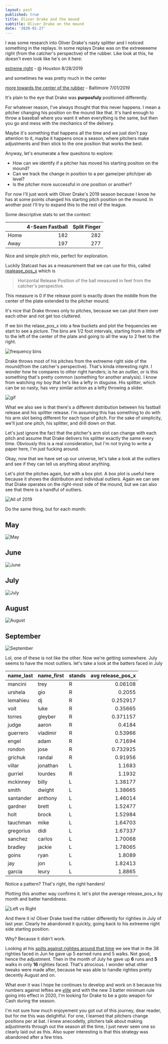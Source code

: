 ```yaml
---
layout: post
published: true
title: Oliver Drake and the mound
subtitle: Oliver Drake on the mound
date: '2020-01-27'
---
```


I was some research into Oliver Drake's nasty splitter and I noticed something in the replays. In some replays Drake was on the extreeeeeme right (from the catcher's perspective) of the rubber. Like look at this, he doesn't even look like he's on it here:

[extreme right](https://sporty-clips.mlb.com/35baefdf-5d49-4691-b891-cfcb25d9cd20.mp4) - @ Houston 8/28/2019

and sometimes he was pretty much in the center

[more towards the center of the rubber](https://sporty-clips.mlb.com/c2fb72c1-a255-468e-baa8-16955d51107b.mp4) - Baltimore 7/01/2019

It's plain to the eye that Drake was **purposfuly** positioned differently.

For whatever reason, I've always thought that this never happens. I mean a pitcher changing his position on the mound like that. It's hard enough to throw a baseball where you want it when everything is the same, but then you go and mess with the mechanics of the delivery.

Maybe it's something that happens all the time and we just don't pay attention to it, maybe it happens once a season, where pitchers make adjustments and then stick to the one position that works the best.

Anyway, let's enumerate a few quesitons to explore:

* How can we identify if a pitcher has moved his starting position on the mound?
* Can we track the change in position to a per game/per pitch/per ab level?
* Is the pitcher more successful in one position or another?

For now I'll just work with Oliver Drake's 2019 season because I know he has at some points changed his starting pitch position on the mound. In another post I'll try to expand this to the rest of the league.

Some descriptive stats to set the context:

|     |   4-Seam Fastball |   Split Finger |
|:----|------------------:|---------------:|
| Home |               182 |            282 |
| Away |               197 |            277 |

Nice and simple pitch mix, perfect for exploration.


Luckily Statcast has as a measurement that we can use for this, called [realease_pos_x](https://baseballsavant.mlb.com/csv-docs#release_pos_x) which is

> Horizontal Release Position of the ball measured in feet from the catcher's perspective.

This measure is 0 if the release point is exactly down the middle from the center of the plate extended to the pitcher mound. 

It's nice that Drake throws only to pitches, because we can plot them over each other and not get too cluttered.

If we bin the relase_pos_x into a few buckets and plot the frequencies we start to see a picture. The bins are 1/2 foot intervals, starting from a little off to the left of the center of the plate and going to all the way to 2 feet to the right.

![frequency bins](https://raw.githubusercontent.com/double-dose-larry/jup_notebooks_baseball/master/2019-01-28-drake/oliver_drake_release_pos_x.jpg)

Drake throws most of his pitches from the extreeme right side of the mound(from the catcher's perspective). That's kinda interesting right. I wonder how he compares to other right handers; is he an outlier, or is this something that's pretty common (something for another analysis). I know from watching my boy that he's like a lefty in disguise. His splitter, which can be so nasty, has very similar action as a lefty throwing a slider. 

![gif](https://gfycat.com/naturalgreathorsemouse-baseball)

What we also see is that there's a different distribution between his fastball release and his spiltter release. I'm assuming this has something to do with his arm slot being different for each type of pitch. For the sake of simplicity, we'll just one pitch, his splitter, and drill down on that.

Let's just ignore the fact that the pitcher's arm slot can change with each pitch and assume that Drake delivers his splitter exactly the same every time. Obviously this is a real consideration, but I'm not trying to write a paper here, I'm just fucking around.

Okay, now that we have set up our universe, let's take a look at the outliers and see if they can tell us anything about anything.


Let's plot the pitches again, but with a box plot. A box plot is useful here because it shows the distribution and individual outliers. Again we can see that Drake operates on the right-most side of the mound, but we can also see that there is a handful of outliers.

![All of 2019](https://raw.githubusercontent.com/double-dose-larry/jup_notebooks_baseball/master/2019-01-28-drake/Boxplot%20of%20Oliver%20Drake%20release%20position%20x%20for%202019.jpg)

Do the same thing, but for each month:

## May

![May](https://raw.githubusercontent.com/double-dose-larry/jup_notebooks_baseball/master/2019-01-28-drake/Boxplot%20of%20Oliver%20Drake%20release%20position%20x%20for%20month%20of%20May.jpg)

## June

![June](https://raw.githubusercontent.com/double-dose-larry/jup_notebooks_baseball/master/2019-01-28-drake/Boxplot%20of%20Oliver%20Drake%20release%20position%20x%20for%20month%20of%20Jun.jpg)

## July

![July](https://raw.githubusercontent.com/double-dose-larry/jup_notebooks_baseball/master/2019-01-28-drake/Boxplot%20of%20Oliver%20Drake%20release%20position%20x%20for%20month%20of%20Jul.jpg)

## August

![August](https://raw.githubusercontent.com/double-dose-larry/jup_notebooks_baseball/master/2019-01-28-drake/Boxplot%20of%20Oliver%20Drake%20release%20position%20x%20for%20month%20of%20Aug.jpg)

## September

![September](https://raw.githubusercontent.com/double-dose-larry/jup_notebooks_baseball/master/2019-01-28-drake/Boxplot%20of%20Oliver%20Drake%20release%20position%20x%20for%20month%20of%20Sep.jpg)

Lol, one of these is not like the other. Now we're getting somewhere. July seems to have the most outliers. let's take a look at the batters faced in July


|name_last   | name_first   | stands   | avg  release_pos_x |
|:------------|:-------------|:--------|----------------:|
| mancini     | trey         | R       |        0.06108  |
| urshela     | gio          | R       |        0.2055   |
| lemahieu    | dj           | R       |        0.252917 |
| voit        | luke         | R       |        0.35665  |
| torres      | gleyber      | R       |        0.371157 |
| judge       | aaron        | R       |        0.4184   |
| guerrero    | vladimir     | R       |        0.53966  |
| engel       | adam         | R       |        0.71694  |
| rondon      | jose         | R       |        0.732925 |
| grichuk     | randal       | R       |        0.91956  |
| villar      | jonathan     | L       |        1.1683   |
| gurriel     | lourdes      | R       |        1.1932   |
| mckinney    | billy        | L       |        1.38177  |
| smith       | dwight       | L       |        1.38665  |
| santander   | anthony      | L       |        1.46014  |
| gardner     | brett        | L       |        1.52477  |
| holt        | brock        | L       |        1.52984  |
| tauchman    | mike         | L       |        1.64703  |
| gregorius   | didi         | L       |        1.67337  |
| sanchez     | carlos       | L       |        1.70068  |
| bradley     | jackie       | L       |        1.78065  |
| goins       | ryan         | L       |        1.8089   |
| jay         | jon          | L       |        1.82413  |
| garcia      | leury        | L       |        1.8865   |

Notice a pattern? That's right, the right handers!

Plotting this another way confirms it. let's plot the average release_pos_x by month and batter handidness. 

![Left vs Right](https://raw.githubusercontent.com/double-dose-larry/jup_notebooks_baseball/master/2019-01-28-drake/Average%20release%20pos%20x%20by%20Month%20L%20vs%20R.jpg)

And there it is! Oliver Drake toed the rubber differently for righties in July of last year. Clearly he abandoned it quickly, going back to his extreeme right side starting position.

Why? Because it didn't work.

Looking at his [spilts against righties around that time](https://www.fangraphs.com/players/oliver-drake/8823/splits-tool?position=P&splitArr=6&strgroup=month&statgroup=1&startDate=2019-05-26&endDate=2019-09-27&filter=&statType=player&autoPt=true&players=&sort=NaN,1) we see that in the 38 righties faced in Jun he gave up 5 earned runs and 5 walks. Not good, hence the adjustment. Then in the month of July he gave up **6** runs and **5** walks in only **16** righties faced. That's atrocious. I wonder what other tweaks were made after, because he was able to handle righties pretty decently August and on.

What ever it was I hope he continues to develop and work on it because his numbers against lefties are [*elite*](https://www.fangraphs.com/players/oliver-drake/8823/splits-tool?position=P&splitArr=5&strgroup=month&statgroup=1&startDate=2019-05-26&endDate=2019-09-27&filter=&statType=player&autoPt=true&players=&sort=NaN,1) and with the new 3 batter minimum rule going into effect in 2020, I'm looking for Drake to be a goto weapon for Cash during the season.

I'm not sure how much enjoyement you got out of this journey, dear reader, but for me this was delightful. For one, I learned that pitchers change positions per at bat. I knew anecodetly, pitchers talk about making adjustments through out the season all the time, I just never seen one so clearly laid out as this. Also super interesting is that this strategy was abandoned after a few tries.
